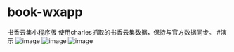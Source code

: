 # book-wxapp
书香云集小程序版
使用charles抓取的书香云集数据，保持与官方数据同步。
#演示
![image]( https://github.com/jiandandkl/book-wxapp/master/images/screenshot/main.png)
![image]( https://github.com/jiandandkl/book-wxapp/master/images/screenshot/list.png)
![image]( https://github.com/jiandandkl/book-wxapp/master/images/screenshot/personal.png)


